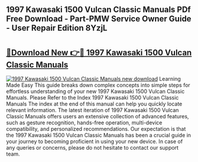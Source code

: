 ## 1997 Kawasaki 1500 Vulcan Classic Manuals PDf Free Download - Part-PMW Service Owner Guide - User Repair Edition 8YzjL

# <h2><a href="http://bc90714.oget.top/?id=1997+Kawasaki+1500+Vulcan+Classic+Manuals">🔗Download New 👉🔴 1997 Kawasaki 1500 Vulcan Classic Manuals</a></h2>

[![1997 Kawasaki 1500 Vulcan Classic Manuals new download](https://i.imgur.com/5g1atiW.png)](http://bc90714.oget.top/?id=1997+Kawasaki+1500+Vulcan+Classic+Manuals)
Learning Made Easy This guide breaks down complex concepts into simple steps for effortless understanding of your new 1997 Kawasaki 1500 Vulcan Classic Manuals. Please Refer to the Index 1997 Kawasaki 1500 Vulcan Classic Manuals The index at the end of this manual can help you quickly locate relevant information. The latest iteration of 1997 Kawasaki 1500 Vulcan Classic Manuals offers users an extensive collection of advanced features, such as gesture recognition, hands-free operation, multi-device compatibility, and personalized recommendations. Our expectation is that the 1997 Kawasaki 1500 Vulcan Classic Manuals has been a crucial guide in your journey to becoming proficient in using your new device. In case of any queries or concerns, please do not hesitate to contact our support team.
